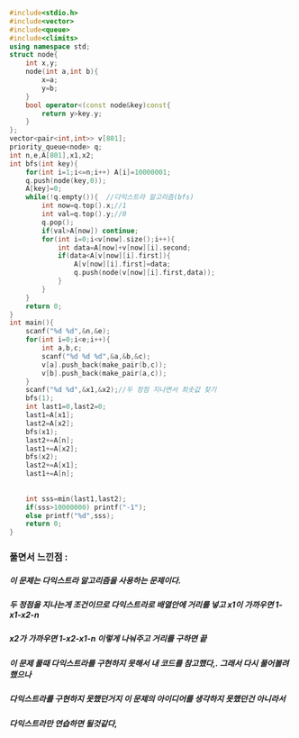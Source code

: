 ```cpp
#include<stdio.h>
#include<vector>
#include<queue>
#include<climits>
using namespace std;
struct node{
	int x,y;
	node(int a,int b){
		x=a;
		y=b;
	}
	bool operator<(const node&key)const{
		return y>key.y;
	}
};
vector<pair<int,int>> v[801];
priority_queue<node> q;
int n,e,A[801],x1,x2;
int bfs(int key){
	for(int i=1;i<=n;i++) A[i]=10000001;
	q.push(node(key,0));
	A[key]=0;
	while(!q.empty()){  //다익스트라 알고리즘(bfs)
		int now=q.top().x;//1
		int val=q.top().y;//0
		q.pop();
		if(val>A[now]) continue;
		for(int i=0;i<v[now].size();i++){
			int data=A[now]+v[now][i].second;
			if(data<A[v[now][i].first]){
				A[v[now][i].first]=data;
				q.push(node(v[now][i].first,data));
			}		
		}
	}
	return 0;
}
int main(){
	scanf("%d %d",&n,&e);
	for(int i=0;i<e;i++){
		int a,b,c;
		scanf("%d %d %d",&a,&b,&c);
		v[a].push_back(make_pair(b,c));
		v[b].push_back(make_pair(a,c));
	}
	scanf("%d %d",&x1,&x2);//두 정점 지나면서 최솟값 찾기
	bfs(1);
	int last1=0,last2=0;
	last1=A[x1];
	last2=A[x2];
	bfs(x1);
	last2+=A[n];
	last1+=A[x2];
	bfs(x2);
	last2+=A[x1];
	last1+=A[n];
	
	
	int sss=min(last1,last2);
	if(sss>10000000) printf("-1");
	else printf("%d",sss);
	return 0;
}
```

### 풀면서 느낀점 :
##### 이 문제는 다익스트라 알고리즘을 사용하는 문제이다.
##### 두 정점을 지나는게 조건이므로 다익스트라로 배열안에 거리를 넣고 x1이 가까우면 1-x1-x2-n
##### x2가 가까우면 1-x2-x1-n 이렇게 나눠주고 거리를 구하면 끝
##### 이 문제 풀때 다익스트라를 구현하지 못해서 내 코드를 참고했다,. 그래서 다시 풀어볼려 했으나
##### 다익스트라를 구현하지 못했던거지 이 문제의 아이디어를 생각하지 못했던건 아니라서
##### 다익스트라만 연습하면 될것같다,
